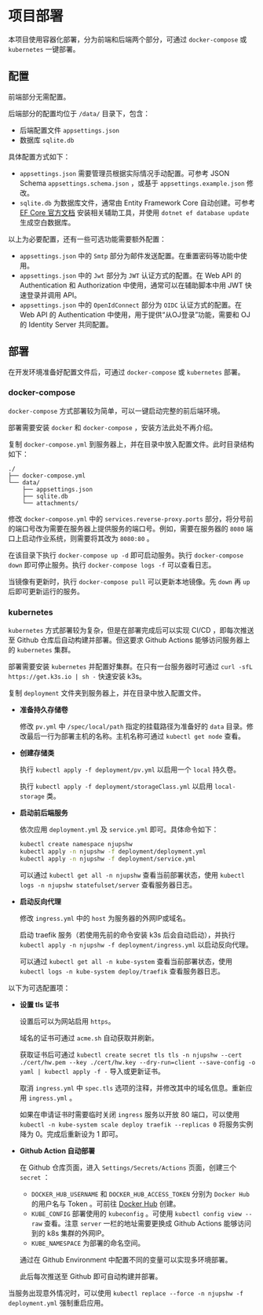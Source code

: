 # 项目部署

本项目使用容器化部署，分为前端和后端两个部分，可通过 `docker-compose` 或 `kubernetes` 一键部署。

## 配置

前端部分无需配置。

后端部分的配置均位于 `/data/` 目录下，包含：

* 后端配置文件 `appsettings.json`
* 数据库 `sqlite.db`

具体配置方式如下：

* `appsettings.json` 需要管理员根据实际情况手动配置。可参考 JSON Schema `appsettings.schema.json` ，或基于 `appsettings.example.json` 修改。
* `sqlite.db` 为数据库文件，通常由 Entity Framework Core 自动创建。可参考 [EF Core 官方文档](https://learn.microsoft.com/en-us/ef/core/get-started/overview/install#get-the-net-core-cli-tools) 安装相关辅助工具，并使用 `dotnet ef database update` 生成空白数据库。

以上为必要配置，还有一些可选功能需要额外配置：

* `appsettings.json` 中的 `Smtp` 部分为邮件发送配置。在重置密码等功能中使用。
* `appsettings.json` 中的 `Jwt` 部分为 `JWT` 认证方式的配置。在 Web API 的 Authentication 和 Authorization 中使用，通常可以在辅助脚本中用 JWT 快速登录并调用 API。
* `appsettings.json` 中的 `OpenIdConnect` 部分为 `OIDC` 认证方式的配置。在 Web API 的 Authentication 中使用，用于提供“从OJ登录”功能，需要和 OJ 的 Identity Server 共同配置。

## 部署

在开发环境准备好配置文件后，可通过 `docker-compose` 或 `kubernetes` 部署。

### docker-compose

`docker-compose` 方式部署较为简单，可以一键启动完整的前后端环境。

部署需要安装 `docker` 和 `docker-compose` ，安装方法此处不再介绍。

复制 `docker-compose.yml` 到服务器上，并在目录中放入配置文件。此时目录结构如下：

```
./
├── docker-compose.yml
└── data/
    ├── appsettings.json
    ├── sqlite.db
    └── attachments/
```

修改 `docker-compose.yml` 中的 `services.reverse-proxy.ports` 部分，将分号前的端口号改为需要在服务器上提供服务的端口号。例如，需要在服务器的 `8080` 端口上启动作业系统，则需要将其改为 `8080:80` 。

在该目录下执行 `docker-compose up -d` 即可启动服务。执行 `docker-compose down` 即可停止服务。执行 `docker-compose logs -f` 可以查看日志。

当镜像有更新时，执行 `docker-compose pull` 可以更新本地镜像。先 `down` 再 `up` 后即可更新运行的服务。

### kubernetes

`kubernetes` 方式部署较为复杂，但是在部署完成后可以实现 CI/CD ，即每次推送至 Github 仓库后自动构建并部署。但这要求 Github Actions 能够访问服务器上的 `kubernetes` 集群。

部署需要安装 `kubernetes` 并配置好集群。在只有一台服务器时可通过 `curl -sfL https://get.k3s.io | sh -` 快速安装 k3s。

复制 `deployment` 文件夹到服务器上，并在目录中放入配置文件。

* **准备持久存储卷**

    修改 `pv.yml` 中 `/spec/local/path` 指定的挂载路径为准备好的 `data` 目录。修改最后一行为部署主机的名称。主机名称可通过 `kubectl get node` 查看。

* **创建存储类**

    执行 `kubectl apply -f deployment/pv.yml` 以启用一个 `local` 持久卷。

    执行 `kubectl apply -f deployment/storageClass.yml` 以启用 `local-storage` 类。

* **启动前后端服务**
    
    依次应用 `deployment.yml` 及 `service.yml` 即可。具体命令如下：

    ```bash
    kubectl create namespace njupshw
    kubectl apply -n njupshw -f deployment/deployment.yml
    kubectl apply -n njupshw -f deployment/service.yml
    ```

    可以通过 `kubectl get all -n njupshw` 查看当前部署状态，使用 `kubectl logs -n njupshw statefulset/server` 查看服务器日志。

* **启动反向代理**

    修改 `ingress.yml` 中的 `host` 为服务器的外网IP或域名。
    
    启动 traefik 服务（若使用先前的命令安装 k3s 后会自动启动），并执行 `kubectl apply -n njupshw -f deployment/ingress.yml` 以启动反向代理。

    可以通过 `kubectl get all -n kube-system` 查看当前部署状态，使用 `kubectl logs -n kube-system deploy/traefik` 查看服务器日志。


以下为可选配置项：

* **设置 tls 证书**

    设置后可以为网站启用 `https`。

    域名的证书可通过 `acme.sh` 自动获取并刷新。

    获取证书后可通过 `kubectl create secret tls tls -n njupshw --cert ./cert/hw.pem --key ./cert/hw.key --dry-run=client --save-config -o yaml | kubectl apply -f -` 导入或更新证书。

    取消 `ingress.yml` 中 `spec.tls` 选项的注释，并修改其中的域名信息。重新应用 `ingress.yml` 。

    如果在申请证书时需要临时关闭 `ingress` 服务以开放 80 端口，可以使用 `kubectl -n kube-system scale deploy traefik --replicas 0` 将服务实例降为 0。完成后重新设为 1 即可。

* **Github Action 自动部署**

    在 Github 仓库页面，进入 `Settings/Secrets/Actions` 页面，创建三个 `secret` ：

    * `DOCKER_HUB_USERNAME` 和 `DOCKER_HUB_ACCESS_TOKEN` 分别为 `Docker Hub` 的用户名与 Token 。可前往 [Docker Hub](https://hub.docker.com/settings/security?generateToken=true) 创建。
    * `KUBE_CONFIG` 部署使用的 `kubeconfig` 。可使用 `kubectl config view --raw` 查看。注意 `server` 一栏的地址需要更换成 Github Actions 能够访问到的 k8s 集群的外网IP。
    * `KUBE_NAMESPACE` 为部署的命名空间。
    
    通过在 Github Environment 中配置不同的变量可以实现多环境部署。

    此后每次推送至 Github 即可自动构建并部署。

当服务出现意外情况时，可以使用 `kubectl replace --force -n njupshw -f deployment.yml` 强制重启应用。
